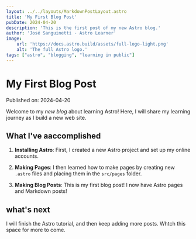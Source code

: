 ```yaml
---
layout: ../../layouts/MarkdownPostLayout.astro
title: 'My First Blog Post'
pubDate: 2024-04-20
description: 'This is the first post of my new Astro blog.'
author: 'José Sanguinetti - Astro Learner'
image:
    url: 'https://docs.astro.build/assets/full-logo-light.png'
    alt: 'The full Astro logo.'
tags: ["astro", "blogging", "learning in public"]
---
```

# My First Blog Post

Published on: 2024-04-20

Welcome to my _new blog_ about learning Astro! Here, I will share my learning journey as I build a new web site.

## What I've aaccomplished

1. **Installing Astro**: First, I created a new Astro project and set up my online accounts.

2. **Making Pages**: I then learned how to make pages by creating new `.astro` files and placing them in the `src/pages` folder.

3. **Making Blog Posts**: This is my first blog post! I now have Astro pages and Markdown posts!

## what's next

I will finish the Astro tutorial, and then keep adding more posts. Whtch this space for more to come.